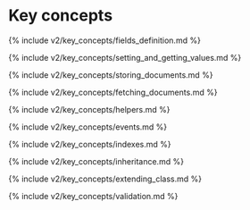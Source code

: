 # Key concepts

{% include v2/key_concepts/fields_definition.md %}

{% include v2/key_concepts/setting_and_getting_values.md %}

{% include v2/key_concepts/storing_documents.md %}

{% include v2/key_concepts/fetching_documents.md %}

{% include v2/key_concepts/helpers.md %}

{% include v2/key_concepts/events.md %}

{% include v2/key_concepts/indexes.md %}

{% include v2/key_concepts/inheritance.md %}

{% include v2/key_concepts/extending_class.md %}

{% include v2/key_concepts/validation.md %}